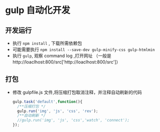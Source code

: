 # gulp 自动化开发

## 开发运行

* 执行 `npm install` , 下载所需依赖包
* 可能需要执行 `npm install --save-dev gulp-minify-css gulp-htmlmin`
* 执行 `gulp`, 观察 command log ,打开网址 （一般是 http://loaclhost:800/src['http://loaclhost:800/src']）


## 打包

* 修改 gulpfile.js 文件,将压缩打包取消注释，并注释自动刷新的代码
  ```js
  gulp.task('default',function(){
    /**压缩打包 */
    gulp.run('img', 'js', 'css', 'rev');
    /**自动刷新 */
    //gulp.run('img', 'js', 'css','watch', 'connect');
  });
  ```